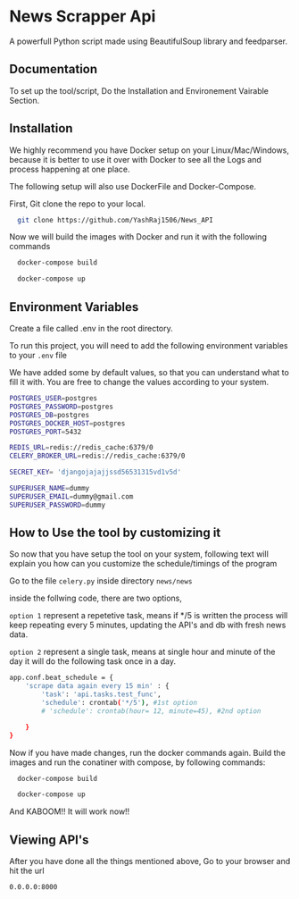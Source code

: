
# News Scrapper Api

A powerfull Python script made using BeautifulSoup library and feedparser.


## Documentation

To set up the tool/script, Do the Installation and Environement Vairable Section.




## Installation

We highly recommend you have Docker setup on your Linux/Mac/Windows, because it is better to use it over with 
Docker to see all the Logs and process happening at one place. 

The following setup will also use DockerFile and Docker-Compose.

First, Git clone the repo to your local.

```bash
  git clone https://github.com/YashRaj1506/News_API
```

Now we will build the images with Docker and run it with the following commands

```bash
  docker-compose build 
```

```bash
  docker-compose up
```
    
## Environment Variables

Create a file called .env in the root directory.

To run this project, you will need to add the following environment variables to your `.env` file

We have added some by default values, so that you can understand what to fill it with. 
You are free to change the values according to your system.

```bash
POSTGRES_USER=postgres 
POSTGRES_PASSWORD=postgres
POSTGRES_DB=postgres
POSTGRES_DOCKER_HOST=postgres
POSTGRES_PORT=5432

REDIS_URL=redis://redis_cache:6379/0
CELERY_BROKER_URL=redis://redis_cache:6379/0

SECRET_KEY= 'djangojajajjssd56531315vd1v5d'

SUPERUSER_NAME=dummy
SUPERUSER_EMAIL=dummy@gmail.com
SUPERUSER_PASSWORD=dummy
```




## How to Use the tool by customizing it

So now that you have setup the tool on your system, following text will explain you how can 
you customize the schedule/timings of the program

Go to the file `celery.py` inside directory `news/news`

inside the follwing code, there are two options, 

`option 1` represent a repetetive task, means if */5 is written the process will keep repeating every 5 minutes, updating the API's and db with fresh news data.

`option 2` represent a single task, means at single hour and minute of the day it will do the following task once in a day.
```bash
app.conf.beat_schedule = {
    'scrape data again every 15 min' : {
        'task': 'api.tasks.test_func',
        'schedule': crontab('*/5'), #1st option
        # 'schedule': crontab(hour= 12, minute=45), #2nd option

    }
}
```

Now if you have made changes, run the docker commands again. Build the images and run the conatiner with compose, by following commands:

```bash
  docker-compose build 
```

```bash
  docker-compose up
```

And KABOOM!! It will work now!!

## Viewing API's

After you have done all the things mentioned above, Go to your browser and hit the url

`0.0.0.0:8000`
